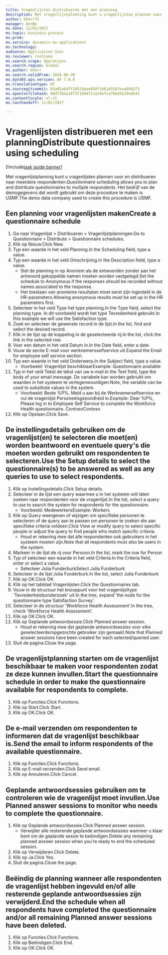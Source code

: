 ```yaml
--- 
title: Vragenlijsten distribueren met een planning
description: Met vragenlijstplanning kunt u vragenlijsten plannen voor en distribueren naar meerdere respondenten.
author: kherr75
manager: AnnBe
ms.date: 11/01/2017
ms.topic: business-process
ms.prod: 
ms.service: dynamics-ax-applications
ms.technology: 
audience: Application User
ms.reviewer: rschloma
ms.search.scope: Operations
ms.search.region: Global
ms.author: kherr
ms.search.validFrom: 2016-06-30
ms.dyn365.ops.version: AX 7.0.0
ms.translationtype: HT
ms.sourcegitcommit: 63a02a64ff28531bae950f1b61d9167eaa0b0373
ms.openlocfilehash: 8dd7365a18f371694f21a19efca76bd3e29ed641
ms.contentlocale: nl-nl
ms.lasthandoff: 11/01/2017

---
```

# <a name="distribute-questionnaires-using-scheduling"></a><span data-ttu-id="b6b2d-103">Vragenlijsten distribueren met een planning</span><span class="sxs-lookup"><span data-stu-id="b6b2d-103">Distribute questionnaires using scheduling</span></span>

[!include[task guide banner](../../includes/task-guide-banner.md)]

<span data-ttu-id="b6b2d-104">Met vragenlijstplanning kunt u vragenlijsten plannen voor en distribueren naar meerdere respondenten.</span><span class="sxs-lookup"><span data-stu-id="b6b2d-104">Questionnaire scheduling allows you to plan and distribute questionnaires to multiple respondents.</span></span> <span data-ttu-id="b6b2d-105">Het bedrijf van de demogegevens dat wordt gebruikt om deze procedure te maken is USMF.</span><span class="sxs-lookup"><span data-stu-id="b6b2d-105">The demo data company used to create this procedure is USMF.</span></span>


## <a name="create-a-questionnaire-schedule"></a><span data-ttu-id="b6b2d-106">Een planning voor vragenlijsten maken</span><span class="sxs-lookup"><span data-stu-id="b6b2d-106">Create a questionnaire schedule</span></span>
1. <span data-ttu-id="b6b2d-107">Ga naar Vragenlijst > Distribueren > Vragenlijstplanningen.</span><span class="sxs-lookup"><span data-stu-id="b6b2d-107">Go to Questionnaire > Distribute > Questionnaire schedules.</span></span>
2. <span data-ttu-id="b6b2d-108">Klik op Nieuw.</span><span class="sxs-lookup"><span data-stu-id="b6b2d-108">Click New.</span></span>
3. <span data-ttu-id="b6b2d-109">Typ een waarde in het veld Planning.</span><span class="sxs-lookup"><span data-stu-id="b6b2d-109">In the Scheduling field, type a value.</span></span>
4. <span data-ttu-id="b6b2d-110">Typ een waarde in het veld Omschrijving.</span><span class="sxs-lookup"><span data-stu-id="b6b2d-110">In the Description field, type a value.</span></span>
    * <span data-ttu-id="b6b2d-111">Stel de planning in op Anoniem als de antwoorden zonder aan het antwoord gekoppelde namen moeten worden vastgelegd.</span><span class="sxs-lookup"><span data-stu-id="b6b2d-111">Set the schedule to Anonymous if the responses should be recorded without names associated to the response.</span></span>  
    * <span data-ttu-id="b6b2d-112">Het toestaan van anonieme resultaten moet eerst zijn ingesteld in de HR-parameters.</span><span class="sxs-lookup"><span data-stu-id="b6b2d-112">Allowing anonymous results must be set up in the HR parameters first.</span></span>  
5. <span data-ttu-id="b6b2d-113">Selecteer in het veld Type het type planning.</span><span class="sxs-lookup"><span data-stu-id="b6b2d-113">In the Type field, select the planning type.</span></span>  <span data-ttu-id="b6b2d-114">In dit voorbeeld wordt het type Tevredenheid gebruikt.</span><span class="sxs-lookup"><span data-stu-id="b6b2d-114">In this example we will use the Satisfaction type.</span></span>
6. <span data-ttu-id="b6b2d-115">Zoek en selecteer de gewenste record in de lijst.</span><span class="sxs-lookup"><span data-stu-id="b6b2d-115">In the list, find and select the desired record.</span></span>
7. <span data-ttu-id="b6b2d-116">Klik in de lijst op de koppeling in de geselecteerde rij.</span><span class="sxs-lookup"><span data-stu-id="b6b2d-116">In the list, click the link in the selected row.</span></span>
8. <span data-ttu-id="b6b2d-117">Voer een datum in het veld Datum in.</span><span class="sxs-lookup"><span data-stu-id="b6b2d-117">In the Date field, enter a date.</span></span>
9. <span data-ttu-id="b6b2d-118">Vouw de sectie E-mail voor werknemersselfservice uit.</span><span class="sxs-lookup"><span data-stu-id="b6b2d-118">Expand the Email for employee self service section.</span></span>
10. <span data-ttu-id="b6b2d-119">Typ een waarde in het veld Onderwerp.</span><span class="sxs-lookup"><span data-stu-id="b6b2d-119">In the Subject field, type a value.</span></span>
    * <span data-ttu-id="b6b2d-120">Voorbeeld: Vragenlijst beschikbaar</span><span class="sxs-lookup"><span data-stu-id="b6b2d-120">Example: Questionnaire available</span></span>  
11. <span data-ttu-id="b6b2d-121">Typ in het veld Tekst de tekst van uw e-mail.</span><span class="sxs-lookup"><span data-stu-id="b6b2d-121">In the Text field, type the body of your email message.</span></span> <span data-ttu-id="b6b2d-122">De variabele kan worden gebruikt om waarden in het systeem te vertegenwoordigen.</span><span class="sxs-lookup"><span data-stu-id="b6b2d-122">Note, the variable can be used to substitute values in the system.</span></span>
    * <span data-ttu-id="b6b2d-123">Voorbeeld: Beste %P%, Meld u aan bij de Werknemerselfservice en vul de vragenlijst Personeelsgezondheid in.</span><span class="sxs-lookup"><span data-stu-id="b6b2d-123">Example:   Dear %P%,  Please log in to Employee Self Service to complete the Workforce Health questionnaire.</span></span>  <span data-ttu-id="b6b2d-124">Contoso</span><span class="sxs-lookup"><span data-stu-id="b6b2d-124">Contoso</span></span>  
12. <span data-ttu-id="b6b2d-125">Klik op Opslaan.</span><span class="sxs-lookup"><span data-stu-id="b6b2d-125">Click Save.</span></span>

## <a name="use-the-setup-details-to-select-the-questionnaires-to-be-answered-as-well-as-any-queries-to-use-to-select-respondents"></a><span data-ttu-id="b6b2d-126">De instellingsdetails gebruiken om de vragenlijst(en) te selecteren die moet(en) worden beantwoord en eventuele query's die moeten worden gebruikt om respondenten te selecteren.</span><span class="sxs-lookup"><span data-stu-id="b6b2d-126">Use the Setup details to select the questionnaire(s) to be answered as well as any queries to use to select respondents.</span></span>
1. <span data-ttu-id="b6b2d-127">Klik op Instellingsdetails.</span><span class="sxs-lookup"><span data-stu-id="b6b2d-127">Click Setup details.</span></span>
2. <span data-ttu-id="b6b2d-128">Selecteer in de lijst een query waarmee u in het systeem wilt laten zoeken naar respondenten voor de vragenlijst.</span><span class="sxs-lookup"><span data-stu-id="b6b2d-128">In the list, select a query to use to search the system for respondents for the questionnaire.</span></span>
    * <span data-ttu-id="b6b2d-129">Voorbeeld: Medewerkers</span><span class="sxs-lookup"><span data-stu-id="b6b2d-129">Example: Workers</span></span>  
3. <span data-ttu-id="b6b2d-130">Klik op Query weergeven of wijzigen om specifieke personen te selecteren of de query aan te passen om personen te zoeken die aan specifieke criteria voldoen.</span><span class="sxs-lookup"><span data-stu-id="b6b2d-130">Click View or modify query to select specific people or adjust the query to find people who match specific criteria.</span></span>
    * <span data-ttu-id="b6b2d-131">Houd er rekening mee dat alle respondenten ook gebruikers in het systeem moeten zijn.</span><span class="sxs-lookup"><span data-stu-id="b6b2d-131">Note that all respondents must also be users in the system.</span></span>  
4. <span data-ttu-id="b6b2d-132">Markeer in de lijst de rij voor Persoon.</span><span class="sxs-lookup"><span data-stu-id="b6b2d-132">In the list, mark the row for Person</span></span>
5. <span data-ttu-id="b6b2d-133">Typ of selecteer een waarde in het veld Criteria.</span><span class="sxs-lookup"><span data-stu-id="b6b2d-133">In the Criteria field, enter or select a value.</span></span>
    * <span data-ttu-id="b6b2d-134">Selecteer Julia Funderburk</span><span class="sxs-lookup"><span data-stu-id="b6b2d-134">Select Julia Funderburk</span></span>  
6. <span data-ttu-id="b6b2d-135">Selecteer in de lijst Julia Funderburk.</span><span class="sxs-lookup"><span data-stu-id="b6b2d-135">In the list, select Julia Funderburk</span></span>
7. <span data-ttu-id="b6b2d-136">Klik op OK.</span><span class="sxs-lookup"><span data-stu-id="b6b2d-136">Click OK.</span></span>
8. <span data-ttu-id="b6b2d-137">Klik op het tabblad Vragenlijsten.</span><span class="sxs-lookup"><span data-stu-id="b6b2d-137">Click the Questionnaires tab.</span></span>
9. <span data-ttu-id="b6b2d-138">Vouw in de structuur het knooppunt voor het vragenlijsttype 'Tevredenheidsonderzoek' uit.</span><span class="sxs-lookup"><span data-stu-id="b6b2d-138">In the tree, expand 'the node for the questionnaire type Satisfaction Survey'.</span></span>
10. <span data-ttu-id="b6b2d-139">Selecteer in de structuur 'Workforce Health Assessment'.</span><span class="sxs-lookup"><span data-stu-id="b6b2d-139">In the tree, check 'Workforce Health Assessment'.</span></span>
11. <span data-ttu-id="b6b2d-140">Klik op OK.</span><span class="sxs-lookup"><span data-stu-id="b6b2d-140">Click OK.</span></span>
12. <span data-ttu-id="b6b2d-141">Klik op Geplande antwoordsessie.</span><span class="sxs-lookup"><span data-stu-id="b6b2d-141">Click Planned answer session.</span></span>
    * <span data-ttu-id="b6b2d-142">Houd er rekening mee dat geplande antwoordsessies voor elke geselecteerde/opgezochte gebruiker zijn gemaakt.</span><span class="sxs-lookup"><span data-stu-id="b6b2d-142">Note that Planned answer sessions have been created for each selected/queried user.</span></span>  
13. <span data-ttu-id="b6b2d-143">Sluit de pagina.</span><span class="sxs-lookup"><span data-stu-id="b6b2d-143">Close the page.</span></span>

## <a name="start-the-questionnaire-schedule-in-order-to-make-the-questionnaire-available-for-respondents-to-complete"></a><span data-ttu-id="b6b2d-144">De vragenlijstplanning starten om de vragenlijst beschikbaar te maken voor respondenten zodat ze deze kunnen invullen.</span><span class="sxs-lookup"><span data-stu-id="b6b2d-144">Start the questionnaire schedule in order to make the questionnaire available for respondents to complete.</span></span>
1. <span data-ttu-id="b6b2d-145">Klik op Functies.</span><span class="sxs-lookup"><span data-stu-id="b6b2d-145">Click Functions.</span></span>
2. <span data-ttu-id="b6b2d-146">Klik op Start.</span><span class="sxs-lookup"><span data-stu-id="b6b2d-146">Click Start.</span></span>
3. <span data-ttu-id="b6b2d-147">Klik op OK.</span><span class="sxs-lookup"><span data-stu-id="b6b2d-147">Click OK.</span></span>

## <a name="send-the-email-to-inform-respondents-of-the-available-questionnaire"></a><span data-ttu-id="b6b2d-148">De e-mail verzenden om respondenten te informeren dat de vragenlijst beschikbaar is.</span><span class="sxs-lookup"><span data-stu-id="b6b2d-148">Send the email to inform respondents of the available questionnaire.</span></span>
1. <span data-ttu-id="b6b2d-149">Klik op Functies.</span><span class="sxs-lookup"><span data-stu-id="b6b2d-149">Click Functions.</span></span>
2. <span data-ttu-id="b6b2d-150">Klik op E-mail verzenden.</span><span class="sxs-lookup"><span data-stu-id="b6b2d-150">Click Send email.</span></span>
3. <span data-ttu-id="b6b2d-151">Klik op Annuleren.</span><span class="sxs-lookup"><span data-stu-id="b6b2d-151">Click Cancel.</span></span>

## <a name="use-planned-answer-sessions-to-monitor-who-needs-to-complete-the-questionnaire"></a><span data-ttu-id="b6b2d-152">Geplande antwoordsessies gebruiken om te controleren wie de vragenlijst moet invullen.</span><span class="sxs-lookup"><span data-stu-id="b6b2d-152">Use Planned answer sessions to monitor who needs to complete the questionnaire.</span></span>
1. <span data-ttu-id="b6b2d-153">Klik op Geplande antwoordsessie.</span><span class="sxs-lookup"><span data-stu-id="b6b2d-153">Click Planned answer session.</span></span>
    * <span data-ttu-id="b6b2d-154">Verwijder alle resterende geplande antwoordsessies wanneer u klaar bent om de geplande sessie te beëindigen.</span><span class="sxs-lookup"><span data-stu-id="b6b2d-154">Delete any remaining planned answer session when you're ready to end the scheduled session.</span></span>  
2. <span data-ttu-id="b6b2d-155">Klik op Verwijderen.</span><span class="sxs-lookup"><span data-stu-id="b6b2d-155">Click Delete.</span></span>
3. <span data-ttu-id="b6b2d-156">Klik op Ja.</span><span class="sxs-lookup"><span data-stu-id="b6b2d-156">Click Yes.</span></span>
4. <span data-ttu-id="b6b2d-157">Sluit de pagina.</span><span class="sxs-lookup"><span data-stu-id="b6b2d-157">Close the page.</span></span>

## <a name="end-the-schedule-when-all-respondents-have-completed-the-questionnaire-andor-all-remaining-planned-answer-sessions-have-been-deleted"></a><span data-ttu-id="b6b2d-158">Beëindig de planning wanneer alle respondenten de vragenlijst hebben ingevuld en/of alle resterende geplande antwoordsessies zijn verwijderd.</span><span class="sxs-lookup"><span data-stu-id="b6b2d-158">End the schedule when all respondents have completed the questionnaire and/or all remaining Planned answer sessions have been deleted.</span></span>
1. <span data-ttu-id="b6b2d-159">Klik op Functies.</span><span class="sxs-lookup"><span data-stu-id="b6b2d-159">Click Functions.</span></span>
2. <span data-ttu-id="b6b2d-160">Klik op Beëindigen.</span><span class="sxs-lookup"><span data-stu-id="b6b2d-160">Click End.</span></span>
3. <span data-ttu-id="b6b2d-161">Klik op OK.</span><span class="sxs-lookup"><span data-stu-id="b6b2d-161">Click OK.</span></span>


